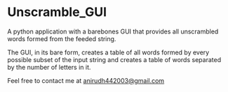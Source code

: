 # Unscramble_GUI
A python application with a barebones GUI that provides all unscrambled words formed from the feeded string.

The GUI, in its bare form, creates a table of all words formed by every possible subset of the input string and creates a table of words separated by the number of letters in it.

Feel free to contact me at anirudh442003@gmail.com
